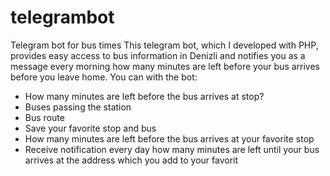 # telegrambot
Telegram bot for bus times
This telegram bot, which I developed with PHP, provides easy access to bus information in Denizli and notifies you as a message every morning how many minutes are left before your bus arrives before you leave home. You can with the bot: 

- How many minutes are left before the bus arrives at stop?
- Buses passing the station
- Bus route
- Save your favorite stop and bus
- How many minutes are left before the bus arrives at your favorite stop
- Receive notification every day how many minutes are left until your bus arrives at the address which you add to your favorit
